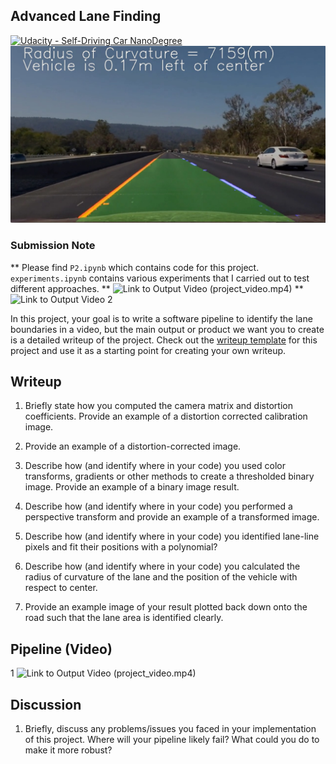 ## Advanced Lane Finding
[![Udacity - Self-Driving Car NanoDegree](https://s3.amazonaws.com/udacity-sdc/github/shield-carnd.svg)](http://www.udacity.com/drive)
![Lanes Image](./examples/example_output.jpg)

### Submission Note
** Please find `P2.ipynb` which contains code for this project. `experiments.ipynb` contains various experiments that I carried out to test different approaches.
** ![Link to Output Video (project_video.mp4)](https://drive.google.com/file/d/1MiFRwjmVgJxiquISm-z501C7eNgOyrQc/view?usp=sharing)
** ![Link to Output Video 2](https://drive.google.com/file/d/1JO36GXPaqSEQ_1VrrvTFmw67ISBbrJNO/view?usp=sharing)

In this project, your goal is to write a software pipeline to identify the lane boundaries in a video, but the main output or product we want you to create is a detailed writeup of the project.  Check out the [writeup template](https://github.com/udacity/CarND-Advanced-Lane-Lines/blob/master/writeup_template.md) for this project and use it as a starting point for creating your own writeup.  

## Writeup

1. Briefly state how you computed the camera matrix and distortion coefficients. Provide an example of a distortion corrected calibration image.

2. Provide an example of a distortion-corrected image.

3. Describe how (and identify where in your code) you used color transforms, gradients or other methods to create a thresholded binary image. Provide an example of a binary image result.

4. Describe how (and identify where in your code) you performed a perspective transform and provide an example of a transformed image.

5. Describe how (and identify where in your code) you identified lane-line pixels and fit their positions with a polynomial?

6. Describe how (and identify where in your code) you calculated the radius of curvature of the lane and the position of the vehicle with respect to center.

7. Provide an example image of your result plotted back down onto the road such that the lane area is identified clearly.

## Pipeline (Video)

1 ![Link to Output Video (project_video.mp4)](https://drive.google.com/file/d/1MiFRwjmVgJxiquISm-z501C7eNgOyrQc/view?usp=sharing)

## Discussion

1. Briefly, discuss any problems/issues you faced in your implementation of this project. Where will your pipeline likely fail? What could you do to make it more robust?